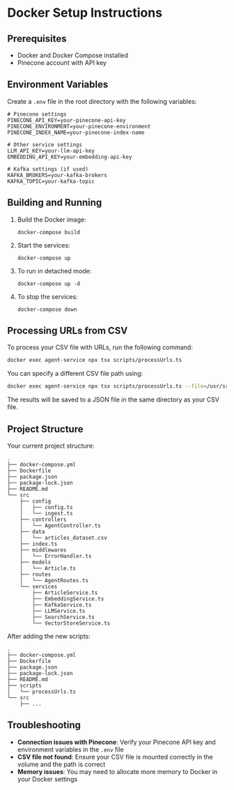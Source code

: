 # Docker Setup Instructions

## Prerequisites

- Docker and Docker Compose installed
- Pinecone account with API key

## Environment Variables

Create a `.env` file in the root directory with the following variables:

```
# Pinecone settings
PINECONE_API_KEY=your-pinecone-api-key
PINECONE_ENVIRONMENT=your-pinecone-environment
PINECONE_INDEX_NAME=your-pinecone-index-name

# Other service settings
LLM_API_KEY=your-llm-api-key
EMBEDDING_API_KEY=your-embedding-api-key

# Kafka settings (if used)
KAFKA_BROKERS=your-kafka-brokers
KAFKA_TOPIC=your-kafka-topic
```

## Building and Running

1. Build the Docker image:
   ```
   docker-compose build
   ```

2. Start the services:
   ```
   docker-compose up
   ```

3. To run in detached mode:
   ```
   docker-compose up -d
   ```

4. To stop the services:
   ```
   docker-compose down
   ```

## Processing URLs from CSV

To process your CSV file with URLs, run the following command:

```bash
docker exec agent-service npx tsx scripts/processUrls.ts
```

You can specify a different CSV file path using:

```bash
docker exec agent-service npx tsx scripts/processUrls.ts --file=/usr/src/app/src/data/your-file.csv
```

The results will be saved to a JSON file in the same directory as your CSV file.

## Project Structure

Your current project structure:
```
.
├── docker-compose.yml
├── Dockerfile
├── package.json
├── package-lock.json
├── README.md
└── src
    ├── config
    │   ├── config.ts
    │   └── ingest.ts
    ├── controllers
    │   └── AgentController.ts
    ├── data
    │   └── articles_dataset.csv
    ├── index.ts
    ├── middlewares
    │   └── ErrorHandler.ts
    ├── models
    │   └── Article.ts
    ├── routes
    │   └── AgentRoutes.ts
    └── services
        ├── ArticleService.ts
        ├── EmbeddingService.ts
        ├── KafkaService.ts
        ├── LLMService.ts
        ├── SearchService.ts
        └── VectorStoreService.ts
```

After adding the new scripts:
```
.
├── docker-compose.yml
├── Dockerfile
├── package.json
├── package-lock.json
├── README.md
├── scripts
│   └── processUrls.ts
└── src
    ├── ...
```

## Troubleshooting

- **Connection issues with Pinecone**: Verify your Pinecone API key and environment variables in the `.env` file
- **CSV file not found**: Ensure your CSV file is mounted correctly in the volume and the path is correct
- **Memory issues**: You may need to allocate more memory to Docker in your Docker settings